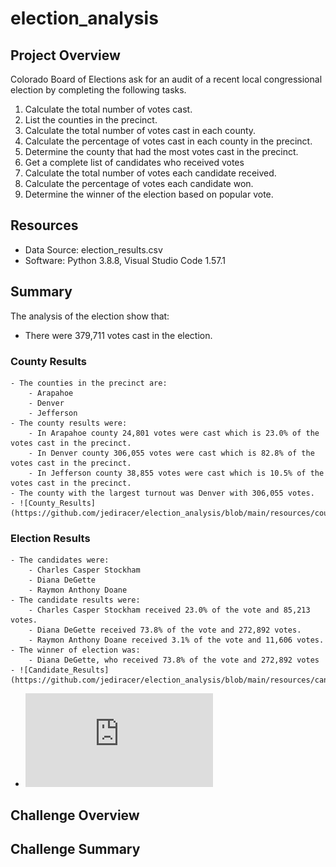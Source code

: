 # election_analysis

## Project Overview
Colorado Board of Elections ask for an audit of a recent local congressional election by completing the following tasks.

1. Calculate the total number of votes cast.
2. List the counties in the precinct.
3. Calculate the total number of votes cast in each county.
4. Calculate the percentage of votes cast in each county in the precinct.
5. Determine the county that had the most votes cast in the precinct.
6. Get a complete list of candidates who received votes
7. Calculate the total number of votes each candidate received.
8. Calculate the percentage of votes each candidate won.
9. Determine the winner of the election based on popular vote.

## Resources
- Data Source: election_results.csv
- Software: Python 3.8.8, Visual Studio Code 1.57.1

## Summary
The analysis of the election show that:
- There were 379,711 votes cast in the election.
### County Results
    - The counties in the precinct are:
        - Arapahoe
        - Denver
        - Jefferson
    - The county results were:
        - In Arapahoe county 24,801 votes were cast which is 23.0% of the votes cast in the precinct.
        - In Denver county 306,055 votes were cast which is 82.8% of the votes cast in the precinct.
        - In Jefferson county 38,855 votes were cast which is 10.5% of the votes cast in the precinct.
    - The county with the largest turnout was Denver with 306,055 votes.
    - ![County_Results](https://github.com/jediracer/election_analysis/blob/main/resources/county_results.png)
### Election Results
    - The candidates were:
        - Charles Casper Stockham
        - Diana DeGette
        - Raymon Anthony Doane
    - The candidate results were:
        - Charles Casper Stockham received 23.0% of the vote and 85,213 votes.
        - Diana DeGette received 73.8% of the vote and 272,892 votes.
        - Raymon Anthony Doane received 3.1% of the vote and 11,606 votes.
    - The winner of election was:
        - Diana DeGette, who received 73.8% of the vote and 272,892 votes
    - ![Candidate_Results](https://github.com/jediracer/election_analysis/blob/main/resources/candidate_results.png)
- ![Election_Analysis](https://github.com/jediracer/election_analysis/blob/main/analysis/election_analysis.txt)

## Challenge Overview

## Challenge Summary
